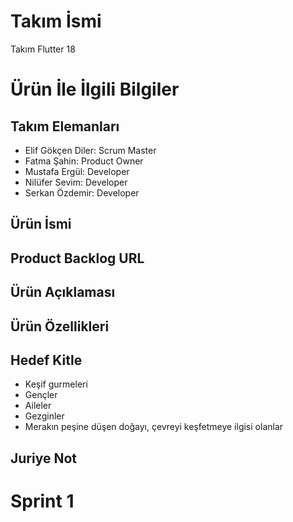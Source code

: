 # Takım İsmi

Takım Flutter 18

# Ürün İle İlgili Bilgiler

## Takım Elemanları
- Elif Gökçen Diler: Scrum Master
- Fatma Şahin: Product Owner
- Mustafa Ergül: Developer
- Nilüfer Sevim: Developer
- Serkan Özdemir: Developer

## Ürün İsmi

## Product Backlog URL

## Ürün Açıklaması

## Ürün Özellikleri

## Hedef Kitle
- Keşif gurmeleri
- Gençler
- Aileler
- Gezginler
- Merakın peşine düşen doğayı, çevreyi keşfetmeye 
ilgisi olanlar

## Juriye Not

# Sprint 1

